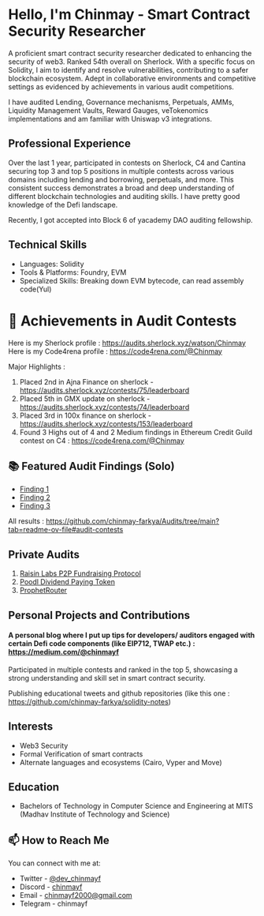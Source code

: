 
# Hello, I'm Chinmay - Smart Contract Security Researcher

A proficient smart contract security researcher dedicated to enhancing the security of web3. Ranked 54th overall on Sherlock. With a specific focus on Solidity, I aim to identify and resolve vulnerabilities, contributing to a safer blockchain ecosystem. Adept in collaborative environments and competitive settings as evidenced by achievements in various audit competitions.

I have audited Lending, Governance mechanisms, Perpetuals, AMMs, Liquidity Management Vaults, Reward Gauges, veTokenomics implementations and am familiar with Uniswap v3 integrations.


## Professional Experience
Over the last 1 year, participated in contests on Sherlock, C4 and Cantina securing top 3 and top 5 positions in multiple contests across various domains including lending and borrowing, perpetuals, and more. This consistent success demonstrates a broad and deep understanding of different blockchain technologies and auditing skills. I have pretty good knowledge of the Defi landscape.

Recently, I got accepted into Block 6 of yacademy DAO auditing fellowship. 


## Technical Skills
- Languages: Solidity
- Tools & Platforms: Foundry, EVM
- Specialized Skills: Breaking down EVM bytecode, can read assembly code(Yul)





# 🏅 Achievements in Audit Contests

Here is my Sherlock profile : https://audits.sherlock.xyz/watson/Chinmay
Here is my Code4rena profile : https://code4rena.com/@Chinmay

Major Highlights :
1. Placed 2nd in Ajna Finance on sherlock - https://audits.sherlock.xyz/contests/75/leaderboard
2. Placed 5th in GMX update on sherlock - https://audits.sherlock.xyz/contests/74/leaderboard
3. Placed 3rd in 100x finance on sherlock - https://audits.sherlock.xyz/contests/153/leaderboard
4. Found 3 Highs out of 4 and 2 Medium findings in Ethereum Credit Guild contest on C4 : https://code4rena.com/@Chinmay



## 📚 Featured Audit Findings (Solo)

- [Finding 1](https://audits.sherlock.xyz/contests/74/report#:~:text=properly.%0Apartially%20reviewed-,Issue%20M%2D6,-%3A%20An%20Oracle%20Signer)
- [Finding 2](https://audits.sherlock.xyz/contests/75/report#:~:text=Looks%20ok-,Issue%20M%2D5,-%3A%20Wrong%20Inflator%20used)
- [Finding 3](https://audits.sherlock.xyz/contests/75/report#:~:text=s%20htp%20calculation.-,Issue%20M%2D6,-%3A%20KickerActions%20uses%20wrong)

All results : https://github.com/chinmay-farkya/Audits/tree/main?tab=readme-ov-file#audit-contests
 

## Private Audits

1. [Raisin Labs P2P Fundraising Protocol](https://github.com/chinmay-farkya/Audits/blob/main/solo/Raisin-p2p-fundraising.pdf)
2. [Poodl Dividend Paying Token](https://github.com/chinmay-farkya/Audits/blob/main/solo/poodltech-dividend-paying-token.md)
3. [ProphetRouter](https://github.com/chinmay-farkya/Audits/blob/main/solo/ProphetRouter.md)


## Personal Projects and Contributions
#### A personal blog where I put up tips for developers/ auditors engaged with certain Defi code components (like EIP712, TWAP etc.) : https://medium.com/@chinmayf

Participated in multiple contests and ranked in the top 5, showcasing a strong understanding and skill set in smart contract security. 

Publishing educational tweets and github repositories (like this one : https://github.com/chinmay-farkya/solidity-notes)

## Interests
- Web3 Security
- Formal Verification of smart contracts
- Alternate languages and ecosystems (Cairo, Vyper and Move)




## Education
- Bachelors of Technology in Computer Science and Engineering at MITS (Madhav Institute of Technology and Science)


## 📫 How to Reach Me

You can connect with me at:

- Twitter - [@dev_chinmayf](https://twitter.com/dev_chinmayf)
- Discord - [chinmayf](https://discordapp.com/users/732959289139789875)
- Email   - [chinmayf2000@gmail.com](mailto:chinmayf2000@gmail.com)
- Telegram - chinmayf


